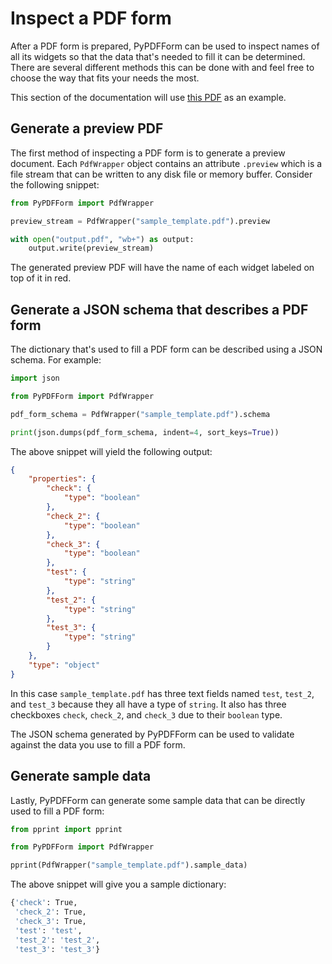 # Inspect a PDF form

After a PDF form is prepared, PyPDFForm can be used to inspect names of all its widgets so that the data 
that's needed to fill it can be determined. There are several different methods this can be done with and feel free 
to choose the way that fits your needs the most.

This section of the documentation will use 
[this PDF](https://github.com/BhanuRathore21/PyPDFForm/raw/master/pdf_samples/sample_template.pdf) as an example.

## Generate a preview PDF

The first method of inspecting a PDF form is to generate a preview document. Each `PdfWrapper` object contains an 
attribute `.preview` which is a file stream that can be written to any disk file or memory buffer. Consider the 
following snippet:

```python
from PyPDFForm import PdfWrapper

preview_stream = PdfWrapper("sample_template.pdf").preview

with open("output.pdf", "wb+") as output:
    output.write(preview_stream)
```

The generated preview PDF will have the name of each widget labeled on top of it in red.

## Generate a JSON schema that describes a PDF form

The dictionary that's used to fill a PDF form can be described using a JSON schema. For example:

```python
import json

from PyPDFForm import PdfWrapper

pdf_form_schema = PdfWrapper("sample_template.pdf").schema

print(json.dumps(pdf_form_schema, indent=4, sort_keys=True))
```

The above snippet will yield the following output:

```json
{
    "properties": {
        "check": {
            "type": "boolean"
        },
        "check_2": {
            "type": "boolean"
        },
        "check_3": {
            "type": "boolean"
        },
        "test": {
            "type": "string"
        },
        "test_2": {
            "type": "string"
        },
        "test_3": {
            "type": "string"
        }
    },
    "type": "object"
}
```

In this case `sample_template.pdf` has three text fields named `test`, `test_2`, and `test_3` because they all have 
a type of `string`. It also has three checkboxes `check`, `check_2`, and `check_3` due to their `boolean` type.

The JSON schema generated by PyPDFForm can be used to validate against the data you use to fill a PDF form.

## Generate sample data

Lastly, PyPDFForm can generate some sample data that can be directly used to fill a PDF form:

```python
from pprint import pprint

from PyPDFForm import PdfWrapper

pprint(PdfWrapper("sample_template.pdf").sample_data)
```

The above snippet will give you a sample dictionary:

```sh
{'check': True,
 'check_2': True,
 'check_3': True,
 'test': 'test',
 'test_2': 'test_2',
 'test_3': 'test_3'}
```
